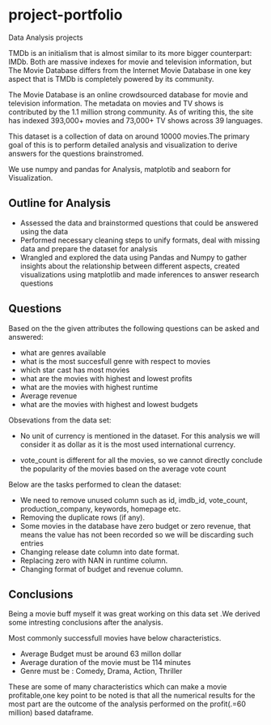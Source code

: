 # project-portfolio
Data Analysis projects


TMDb is an initialism that is almost similar to its more bigger counterpart: IMDb. Both are massive indexes for movie and television information, but The Movie Database differs from the Internet Movie Database in one key aspect that is TMDb is completely powered by its community.

The Movie Database is an online crowdsourced database for movie and television information. The metadata on movies and TV shows is contributed by the 1.1 million strong community. As of writing this, the site has indexed 393,000+ movies and 73,000+ TV shows across 39 languages.

This dataset is a collection of data on around 10000 movies.The primary goal of this is to perform detailed analysis and visualization to derive answers for the questions brainstromed.

We use numpy and pandas for Analysis, matplotib and seaborn for Visualization.

## Outline for Analysis

- Assessed the data and brainstormed questions that could be answered using the data
- Performed necessary cleaning steps to unify formats, deal with missing data and prepare the dataset for analysis
- Wrangled and explored the data using Pandas and Numpy to gather insights about the relationship between different aspects, created visualizations using matplotlib and made inferences to answer research questions

## Questions

Based on the the given attributes the following questions can be asked and answered:

- what are  genres available
- what is the most succesfull genre with respect to movies
- which star cast has most movies
- what are the movies with highest and lowest profits
- what are the movies with highest runtime
- Average revenue
- what are the movies with highest and lowest budgets

Obsevations from the data set:

- No unit of currency is mentioned in the dataset. For this analysis we will consider it as dollar as it is the most used international currency.

- vote_count is different for all the movies, so we cannot directly conclude the popularity of the movies based on the average vote count

Below are the tasks performed to clean the dataset:

- We need to remove unused column such as id, imdb_id, vote_count, production_company, keywords, homepage etc.
- Removing the duplicate rows (if any).
- Some movies in the database have zero budget or zero revenue, that means the value has not been recorded so we will be discarding such entries
- Changing release date column into date format.
- Replacing zero with NAN in runtime column.
- Changing format of budget and revenue column.

## Conclusions

Being a movie buff myself it was great working on this data set .We derived some intresting conclusions after the analysis.

Most commonly successfull movies have below characteristics.

- Average Budget must be around 63 millon dollar
- Average duration of the movie must be 114 minutes
- Genre must be : Comedy, Drama, Action, Thriller

These are some of many characteristics which can make a movie profitable,one key point to be noted is  that all the numerical results for the most part are the outcome of the analysis performed on the profit(.=60 million) based dataframe.
